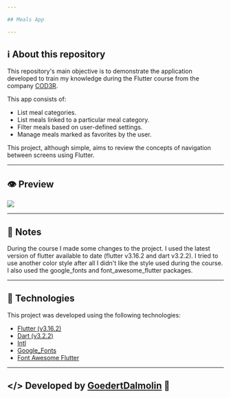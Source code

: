 ```yaml
---

## Meals App

---
```


## ℹ️ About this repository
This repository's main objective is to demonstrate the application developed to train my knowledge during the Flutter course from the company [COD3R](https://www.udemy.com/course/curso-flutter/).

This app consists of:
- List meal categories.
- List meals linked to a particular meal category.
- Filter meals based on user-defined settings.
- Manage meals marked as favorites by the user.

This project, although simple, aims to review the concepts of navigation between screens using Flutter.

---
## 👁️ Preview
<img src='.github/otimizado.gif'/>

---

## 📝 Notes
During the course I made some changes to the project. I used the latest version of flutter available to date (flutter v3.16.2 and dart v3.2.2). I tried to use another color style after all I didn't like the style used during the course. I also used the google_fonts and font_awesome_flutter packages.

---

## 🧪 Technologies
This project was developed using the following technologies:

- [Flutter (v3.16.2)](https://docs.flutter.dev/)
- [Dart (v3.2.2)](https://dart.dev/)
- [Intl](https://pub.dev/packages/intl)
- [Google_Fonts](https://pub.dev/packages/google_fonts)
- [Font Awesome Flutter](https://pub.dev/packages/font_awesome_flutter)

---
</> Developed by [GoedertDalmolin](https://github.com/GoedertDalmolin) 👋
--